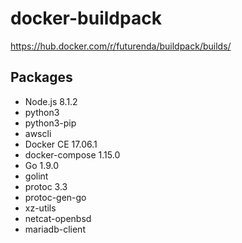 # docker-buildpack

https://hub.docker.com/r/futurenda/buildpack/builds/

## Packages

- Node.js 8.1.2
- python3
- python3-pip
- awscli
- Docker CE 17.06.1
- docker-compose 1.15.0
- Go 1.9.0
- golint
- protoc 3.3
- protoc-gen-go
- xz-utils
- netcat-openbsd
- mariadb-client
